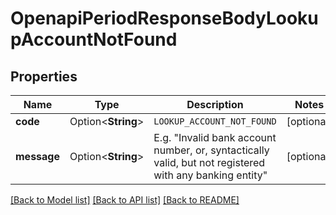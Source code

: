 # OpenapiPeriodResponseBodyLookupAccountNotFound

## Properties

Name | Type | Description | Notes
------------ | ------------- | ------------- | -------------
**code** | Option<**String**> | `LOOKUP_ACCOUNT_NOT_FOUND` | [optional]
**message** | Option<**String**> | E.g. \"Invalid bank account number, or, syntactically valid, but not registered with any banking entity\" | [optional]

[[Back to Model list]](../README.md#documentation-for-models) [[Back to API list]](../README.md#documentation-for-api-endpoints) [[Back to README]](../README.md)


